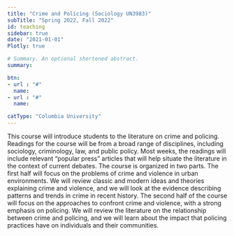 ```yaml
---
title: "Crime and Policing (Sociology UN3983)"
subTitle: "Spring 2022, Fall 2022"
id: teaching
sidebar: true
date: "2021-01-01"
Plotly: true

# Summary. An optional shortened abstract.
summary:  

btn:
- url : "#"
  name: 
- url : "#"
  name: 

catType: "Columbia University"
---
```



This course will introduce students to the literature on crime and policing. Readings for the course will be from a broad range of disciplines, including sociology, criminology, law, and public policy.  Most weeks, the readings will include relevant “popular press” articles that will help situate the literature in the context of current debates. The course is organized in two parts. The first half will focus on the problems of crime and violence in urban environments. We will review classic and modern ideas and theories explaining crime and violence, and we will look at the evidence describing patterns and trends in crime in recent history. The second half of the course will focus on the approaches to confront crime and violence, with a strong emphasis on policing. We will review the literature on the relationship between crime and policing, and we will learn about the impact that policing practices have on individuals and their communities.






